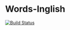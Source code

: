 # Words-Inglish

[![Build Status](https://travis-ci.org/Wulf48/Words-Inglish.svg?branch=master)](https://travis-ci.org/Wulf48/Words-Inglish)
